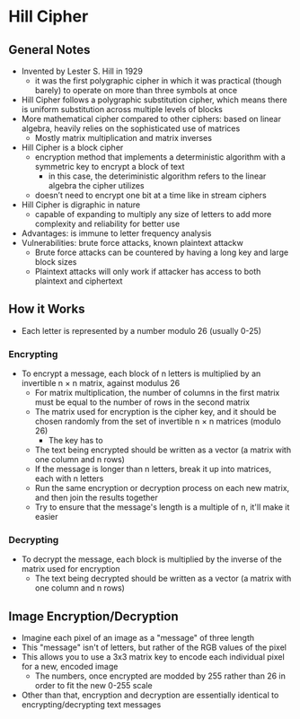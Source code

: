 # Hill Cipher

## General Notes
 - Invented by Lester S. Hill in 1929
   - it was the first polygraphic cipher in which it was practical (though barely) to operate on more than three symbols at once
 - Hill Cipher follows a polygraphic substitution cipher, which means there is uniform substitution across multiple levels of blocks
 - More mathematical cipher compared to other ciphers: based on linear algebra, heavily relies on the sophisticated use of matrices
   - Mostly matrix multiplication and matrix inverses
 - Hill Cipher is a block cipher
   - encryption method that implements a deterministic algorithm with a symmetric key to encrypt a block of text
     - in this case, the deteriministic algorithm refers to the linear algebra the cipher utilizes
   - doesn’t need to encrypt one bit at a time like in stream ciphers
 - Hill Cipher is digraphic in nature
   - capable of expanding to multiply any size of letters to add more complexity and reliability for better use
 - Advantages: is immune to letter frequency analysis
 - Vulnerabilities: brute force attacks, known plaintext attackw
   - Brute force attacks can be countered by having a long key and large block sizes
   - Plaintext attacks will only work if attacker has access to both plaintext and ciphertext

## How it Works
 - Each letter is represented by a number modulo 26 (usually 0-25)
 ### Encrypting
 - To encrypt a message, each block of n letters is multiplied by an invertible n × n matrix, against modulus 26
   - For matrix multiplication, the number of columns in the first matrix must be equal to the number of rows in the second matrix
   - The matrix used for encryption is the cipher key, and it should be chosen randomly from the set of invertible n × n matrices (modulo 26)
     - The key has to 
   - The text being encrypted should be written as a vector (a matrix with one column and n rows)
   - If the message is longer than n letters, break it up into matrices, each with n letters
   - Run the same encryption or decryption process on each new matrix, and then join the results together
   - Try to ensure that the message's length is a multiple of n, it'll make it easier
 ### Decrypting
 - To decrypt the message, each block is multiplied by the inverse of the matrix used for encryption
   - The text being decrypted should be written as a vector (a matrix with one column and n rows)  

## Image Encryption/Decryption
 - Imagine each pixel of an image as a "message" of three length
 - This "message" isn't of letters, but rather of the RGB values of the pixel
 - This allows you to use a 3x3 matrix key to encode each individual pixel for a new, encoded image
   - The numbers, once encrypted are modded by 255 rather than 26 in order to fit the new 0-255 scale
 - Other than that, encryption and decryption are essentially identical to encrypting/decrypting text messages
